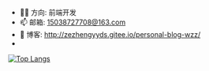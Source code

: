 
- 👷‍♂️ 方向: 前端开发
- 📫 邮箱: 15038727708@163.com
- 🚀 博客: http://zezhengyyds.gitee.io/personal-blog-wzz/
- 
[![Top Langs](https://github-readme-stats.vercel.app/api/top-langs/?username=wzz778&layout=compact)](https://github.com/wzz778/github-readme-stats)
